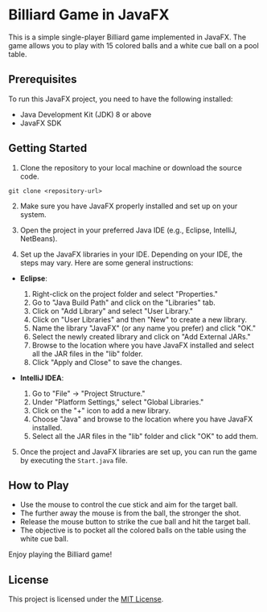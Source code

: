 # Billiard Game in JavaFX

This is a simple single-player Billiard game implemented in JavaFX. The game allows you to play with 15 colored balls and a white cue ball on a pool table.

## Prerequisites

To run this JavaFX project, you need to have the following installed:

- Java Development Kit (JDK) 8 or above
- JavaFX SDK

## Getting Started

1. Clone the repository to your local machine or download the source code.


```
git clone <repository-url>
```


2. Make sure you have JavaFX properly installed and set up on your system.

3. Open the project in your preferred Java IDE (e.g., Eclipse, IntelliJ, NetBeans).

4. Set up the JavaFX libraries in your IDE. Depending on your IDE, the steps may vary. Here are some general instructions:

- **Eclipse**:
  1. Right-click on the project folder and select "Properties."
  2. Go to "Java Build Path" and click on the "Libraries" tab.
  3. Click on "Add Library" and select "User Library."
  4. Click on "User Libraries" and then "New" to create a new library.
  5. Name the library "JavaFX" (or any name you prefer) and click "OK."
  6. Select the newly created library and click on "Add External JARs."
  7. Browse to the location where you have JavaFX installed and select all the JAR files in the "lib" folder.
  8. Click "Apply and Close" to save the changes.

- **IntelliJ IDEA**:
  1. Go to "File" -> "Project Structure."
  2. Under "Platform Settings," select "Global Libraries."
  3. Click on the "+" icon to add a new library.
  4. Choose "Java" and browse to the location where you have JavaFX installed.
  5. Select all the JAR files in the "lib" folder and click "OK" to add them.

5. Once the project and JavaFX libraries are set up, you can run the game by executing the `Start.java` file.

## How to Play

- Use the mouse to control the cue stick and aim for the target ball.
- The further away the mouse is from the ball, the stronger the shot.
- Release the mouse button to strike the cue ball and hit the target ball.
- The objective is to pocket all the colored balls on the table using the white cue ball.

Enjoy playing the Billiard game!

## License

This project is licensed under the [MIT License](LICENSE).
